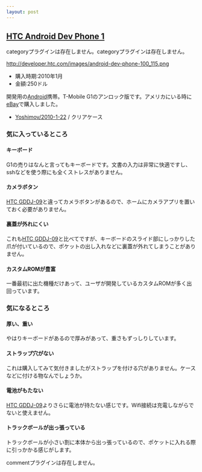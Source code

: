 ```yaml
---
layout: post
---
```

<h2><a href="/?page=HTC+Android+Dev+Phone+1" class="wikipage">HTC Android Dev Phone 1</a></h2>
<p><span class="error">categoryプラグインは存在しません。</span><span class="error">categoryプラグインは存在しません。</span></p>
<p><a href="http://developer.htc.com/images/android-dev-phone-100_115.png">http://developer.htc.com/images/android-dev-phone-100_115.png</a></p>
<ul>
<li>購入時期:2010年1月</li>
<li>金額:250ドル</li>
</ul>
<p>開発用の<a href="http://www.android.com/">Android</a>携帯。T-Mobile G1のアンロック版です。アメリカにいる時に<a href="http://www.ebay.com">eBay</a>で購入しました。</p>
<ul>
<li><a href="/?page=Yoshimov%2F2010%2D1%2D22" class="wikipage">Yoshimov/2010-1-22</a> / クリアケース</li>
</ul>
<h3>気に入っているところ</h3>
<h4>キーボード</h4>
<p>G1の売りはなんと言ってもキーボードです。文書の入力は非常に快適ですし、sshなどを使う際にも全くストレスがありません。</p>
<h4>カメラボタン</h4>
<p><a href="/?page=HTC+GDDJ%2D09" class="wikipage">HTC GDDJ-09</a>と違ってカメラボタンがあるので、ホームにカメラアプリを置いておく必要がありません。</p>
<h4>裏蓋が外れにくい</h4>
<p>これも<a href="/?page=HTC+GDDJ%2D09" class="wikipage">HTC GDDJ-09</a>と比べてですが、キーボードのスライド部にしっかりした爪が付いているので、ポケットの出し入れなどに裏蓋が外れてしまうことがありません。</p>
<h4>カスタムROMが豊富</h4>
<p>一番最初に出た機種だけあって、ユーザが開発しているカスタムROMが多く出回っています。</p>
<h3>気になるところ</h3>
<h4>厚い、重い</h4>
<p>やはりキーボードがあるので厚みがあって、重さもずっしりしています。</p>
<h4>ストラップ穴がない</h4>
<p>これは購入してみて気付きましたがストラップを付ける穴がありません。ケースなどに付ける物なんでしょうか。</p>
<h4>電池がもたない</h4>
<p><a href="/?page=HTC+GDDJ%2D09" class="wikipage">HTC GDDJ-09</a>よりさらに電池が持たない感じです。Wifi接続は充電しながらでないと使えません。</p>
<h4>トラックボールが出っ張っている</h4>
<p>トラックボールが小さい割に本体から出っ張っているので、ポケットに入れる際に引っかかる感じがします。</p>
<p><span class="error">commentプラグインは存在しません。</span> </p>
